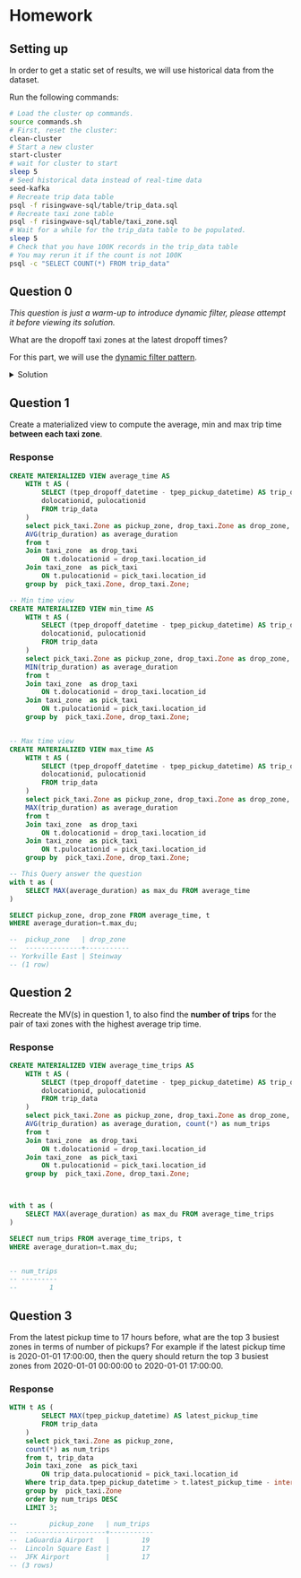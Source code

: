 # Homework

## Setting up

In order to get a static set of results, we will use historical data from the dataset.

Run the following commands:
```bash
# Load the cluster op commands.
source commands.sh
# First, reset the cluster:
clean-cluster
# Start a new cluster
start-cluster
# wait for cluster to start
sleep 5
# Seed historical data instead of real-time data
seed-kafka
# Recreate trip data table
psql -f risingwave-sql/table/trip_data.sql
# Recreate taxi zone table
psql -f risingwave-sql/table/taxi_zone.sql
# Wait for a while for the trip_data table to be populated.
sleep 5
# Check that you have 100K records in the trip_data table
# You may rerun it if the count is not 100K
psql -c "SELECT COUNT(*) FROM trip_data"
```

## Question 0

_This question is just a warm-up to introduce dynamic filter, please attempt it before viewing its solution._

What are the dropoff taxi zones at the latest dropoff times?

For this part, we will use the [dynamic filter pattern](https://docs.risingwave.com/docs/current/sql-pattern-dynamic-filters/).

<details>
<summary>Solution</summary>

```sql
CREATE MATERIALIZED VIEW latest_dropoff_time AS
    WITH t AS (
        SELECT MAX(tpep_dropoff_datetime) AS latest_dropoff_time
        FROM trip_data
    )
    SELECT taxi_zone.Zone as taxi_zone, latest_dropoff_time
    FROM t,
            trip_data
    JOIN taxi_zone
        ON trip_data.DOLocationID = taxi_zone.location_id
    WHERE trip_data.tpep_dropoff_datetime = t.latest_dropoff_time;

--    taxi_zone    | latest_dropoff_time
-- ----------------+---------------------
--  Midtown Center | 2022-01-03 17:24:54
-- (1 row)
```

</details>

## Question 1

Create a materialized view to compute the average, min and max trip time **between each taxi zone**.

### Response

```sql
CREATE MATERIALIZED VIEW average_time AS
    WITH t AS (
        SELECT (tpep_dropoff_datetime - tpep_pickup_datetime) AS trip_duration,
        dolocationid, pulocationid
        FROM trip_data
    )
    select pick_taxi.Zone as pickup_zone, drop_taxi.Zone as drop_zone,
    AVG(trip_duration) as average_duration
    from t
    Join taxi_zone  as drop_taxi
        ON t.dolocationid = drop_taxi.location_id
    Join taxi_zone  as pick_taxi
        ON t.pulocationid = pick_taxi.location_id
    group by  pick_taxi.Zone, drop_taxi.Zone;

-- Min time view
CREATE MATERIALIZED VIEW min_time AS
    WITH t AS (
        SELECT (tpep_dropoff_datetime - tpep_pickup_datetime) AS trip_duration,
        dolocationid, pulocationid
        FROM trip_data
    )
    select pick_taxi.Zone as pickup_zone, drop_taxi.Zone as drop_zone,
    MIN(trip_duration) as average_duration
    from t
    Join taxi_zone  as drop_taxi
        ON t.dolocationid = drop_taxi.location_id
    Join taxi_zone  as pick_taxi
        ON t.pulocationid = pick_taxi.location_id
    group by  pick_taxi.Zone, drop_taxi.Zone;


-- Max time view
CREATE MATERIALIZED VIEW max_time AS
    WITH t AS (
        SELECT (tpep_dropoff_datetime - tpep_pickup_datetime) AS trip_duration,
        dolocationid, pulocationid
        FROM trip_data
    )
    select pick_taxi.Zone as pickup_zone, drop_taxi.Zone as drop_zone,
    MAX(trip_duration) as average_duration
    from t
    Join taxi_zone  as drop_taxi
        ON t.dolocationid = drop_taxi.location_id
    Join taxi_zone  as pick_taxi
        ON t.pulocationid = pick_taxi.location_id
    group by  pick_taxi.Zone, drop_taxi.Zone;

-- This Query answer the question
with t as (
    SELECT MAX(average_duration) as max_du FROM average_time
)

SELECT pickup_zone, drop_zone FROM average_time, t
WHERE average_duration=t.max_du;

--  pickup_zone   | drop_zone 
--  --------------+-----------
-- Yorkville East | Steinway
-- (1 row)

```


## Question 2

Recreate the MV(s) in question 1, to also find the **number of trips** for the pair of taxi zones with the highest average trip time.

### Response

``` sql
CREATE MATERIALIZED VIEW average_time_trips AS
    WITH t AS (
        SELECT (tpep_dropoff_datetime - tpep_pickup_datetime) AS trip_duration,
        dolocationid, pulocationid
        FROM trip_data
    )
    select pick_taxi.Zone as pickup_zone, drop_taxi.Zone as drop_zone,
    AVG(trip_duration) as average_duration, count(*) as num_trips
    from t
    Join taxi_zone  as drop_taxi
        ON t.dolocationid = drop_taxi.location_id
    Join taxi_zone  as pick_taxi
        ON t.pulocationid = pick_taxi.location_id
    group by  pick_taxi.Zone, drop_taxi.Zone;



with t as (
    SELECT MAX(average_duration) as max_du FROM average_time_trips
)

SELECT num_trips FROM average_time_trips, t
WHERE average_duration=t.max_du;


-- num_trips 
-- ---------
--        1

```

## Question 3

From the latest pickup time to 17 hours before, what are the top 3 busiest zones in terms of number of pickups?
For example if the latest pickup time is 2020-01-01 17:00:00,
then the query should return the top 3 busiest zones from 2020-01-01 00:00:00 to 2020-01-01 17:00:00.

### Response 

```sql
WITH t AS (
        SELECT MAX(tpep_pickup_datetime) AS latest_pickup_time
        FROM trip_data
    )
    select pick_taxi.Zone as pickup_zone, 
    count(*) as num_trips
    from t, trip_data
    Join taxi_zone  as pick_taxi
        ON trip_data.pulocationid = pick_taxi.location_id
    Where trip_data.tpep_pickup_datetime > t.latest_pickup_time - interval '17 hour'
    group by  pick_taxi.Zone
    order by num_trips DESC
    LIMIT 3;

--        pickup_zone   | num_trips 
--  --------------------+-----------
--  LaGuardia Airport   |        19
--  Lincoln Square East |        17
--  JFK Airport         |        17
-- (3 rows)
```